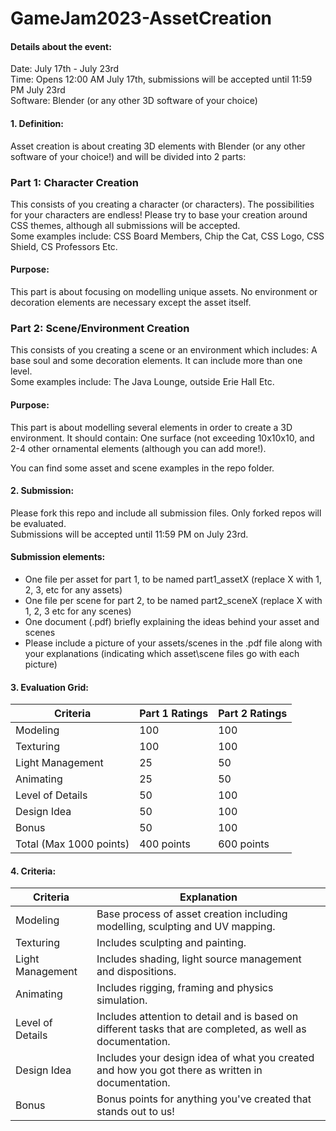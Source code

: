# GameJam2023-AssetCreation

#### Details about the event:
Date: July 17th - July 23rd\
Time: Opens 12:00 AM July 17th, submissions will be accepted until 11:59 PM July 23rd\
Software: Blender (or any other 3D software of your choice)


#### 1. Definition: 
Asset creation is about creating 3D elements with Blender (or any other software of your choice!) and will be divided into 2 parts:

### Part 1: Character Creation
This consists of you creating a character (or characters). The possibilities for your characters are endless! Please try to base your creation around CSS themes, although all submissions will be accepted.\
Some examples include: CSS Board Members, Chip the Cat, CSS Logo, CSS Shield, CS Professors Etc.


#### Purpose: 
This part is about focusing on modelling unique assets. No environment or decoration elements are necessary except the asset itself. 


### Part 2: Scene/Environment Creation
This consists of you creating a scene or an environment which includes: A base soul and some decoration elements. It can include more than one level.\
Some examples include: The Java Lounge, outside Erie Hall Etc.


#### Purpose: 
This part is about modelling several elements in order to create a 3D environment. It should contain: One surface (not exceeding 10x10x10, and 2-4 other ornamental elements (although you can add more!).


You can find some asset and scene examples in the repo folder.

#### 2. Submission: 
Please fork this repo and include all submission files. Only forked repos will be evaluated.\
Submissions will be accepted until 11:59 PM on July 23rd.

#### Submission elements:
   - One file per asset for part 1, to be named part1_assetX (replace X with 1, 2, 3, etc for any assets)
   - One file per scene for part 2, to be named part2_sceneX (replace X with 1, 2, 3 etc for any scenes)
   - One document (.pdf) briefly explaining the ideas behind your asset and scenes
   - Please include a picture of your assets/scenes in the .pdf file along with your explanations (indicating which asset\scene files go with each picture)


#### 3. Evaluation Grid: 
| Criteria               | Part 1 Ratings | Part 2 Ratings |
|------------------------|----------------|----------------|
| Modeling               | 100            | 100            |
| Texturing              | 100            | 100            |
| Light Management       | 25             | 50             |
| Animating              | 25             | 50             |
| Level of Details       | 50             | 100            |
| Design Idea            | 50             | 100            |
| Bonus                  | 50             | 100            |
| Total (Max 1000 points) | 400 points     | 600 points     |

#### 4. Criteria:
| Criteria         | Explanation                                                                                                |
|------------------|------------------------------------------------------------------------------------------------------------|
| Modeling         | Base process of asset creation including modelling, sculpting and UV mapping.                                |
| Texturing        | Includes sculpting and painting.                                                                            |
| Light Management | Includes shading, light source management and dispositions.                                                 |
| Animating        | Includes rigging, framing and physics simulation.                                                           |
| Level of Details | Includes attention to detail and is based on different tasks that are completed, as well as documentation. |
| Design Idea      | Includes your design idea of what you created and how you got there as written in documentation.           |
| Bonus            | Bonus points for anything you've created that stands out to us!                                            |
